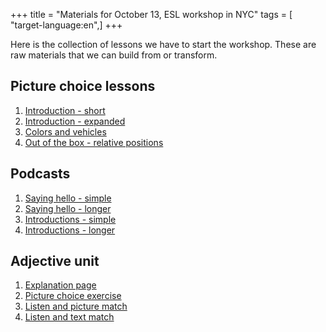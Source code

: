 +++
title = "Materials for October 13, ESL workshop in NYC"
tags = [ "target-language:en",]
+++

Here is the collection of lessons we have to start the workshop. These
are raw materials that we can build from or transform.

## Picture choice lessons

1.  [Introduction - short](/en/Introduction)
2.  [Introduction - expanded](/en/Introdutcion-Person_Words)
3.  [Colors and vehicles](/en/colors_and_vehicles)
4.  [Out of the box - relative positions](/en/Out_of_the_Box)

## Podcasts

1.  [Saying hello - simple](/en/Meetup_Greetings)
2.  [Saying hello -
    longer](/en/Meet-Up_Lesson_One%3A_Hi._How_are_you%3F)
3.  [Introductions - simple](/en/Meetup_Introductions_generic)
4.  [Introductions - longer](/en/Meet-Up_Lesson_Two%3A_Introductions)

## Adjective unit

1.  [Explanation page](/en/Adjectives_Explanation)
2.  [Picture choice exercise](/en/Adjective_Match_up)
3.  [Listen and picture match](/en/Listen_and_Match)
4.  [Listen and text match](/en/listen_match)
